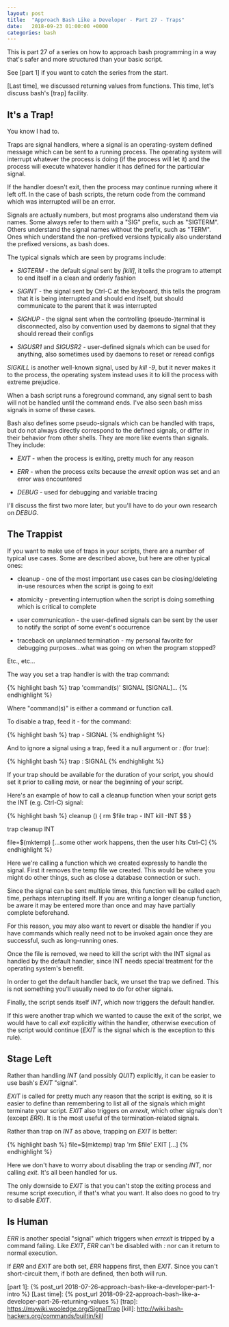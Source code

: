 ```yaml
---
layout: post
title:  "Approach Bash Like a Developer - Part 27 - Traps"
date:   2018-09-23 01:00:00 +0000
categories: bash
---
```


This is part 27 of a series on how to approach bash programming in a way
that's safer and more structured than your basic script.

See [part 1] if you want to catch the series from the start.

[Last time], we discussed returning values from functions.  This time,
let's discuss bash's [trap] facility.

It's a Trap!
------------

You know I had to.

Traps are signal handlers, where a signal is an operating-system defined
message which can be sent to a running process.  The operating system
will interrupt whatever the process is doing (if the process will let
it) and the process will execute whatever handler it has defined for the
particular signal.

If the handler doesn't exit, then the process may continue running where
it left off.  In the case of bash scripts, the return code from the
command which was interrupted will be an error.

Signals are actually numbers, but most programs also understand them via
names.  Some always refer to them with a "SIG" prefix, such as
"SIGTERM".  Others understand the signal names without the prefix, such
as "TERM".  Ones which understand the non-prefixed versions typically
also understand the prefixed versions, as bash does.

The typical signals which are seen by programs include:

-   *SIGTERM* - the default signal sent by *[kill]*, it tells the
    program to attempt to end itself in a clean and orderly fashion

-   *SIGINT* - the signal sent by Ctrl-C at the keyboard, this tells the
    program that it is being interrupted and should end itself, but
    should communicate to the parent that it was interrupted

-   *SIGHUP* - the signal sent when the controlling (pseudo-)terminal is
    disconnected, also by convention used by daemons to signal that they
    should reread their configs

-   *SIGUSR1* and *SIGUSR2* - user-defined signals which can be used for
    anything, also sometimes used by daemons to reset or reread configs

*SIGKILL* is another well-known signal, used by *kill -9*, but it never
makes it to the process, the operating system instead uses it to kill
the process with extreme prejudice.

When a bash script runs a foreground command, any signal sent to bash
will not be handled until the command ends.  I've also seen bash miss
signals in some of these cases.

Bash also defines some pseudo-signals which can be handled with traps,
but do not always directly correspond to the defined signals, or differ
in their behavior from other shells.  They are more like events than
signals.  They include:

-   *EXIT* - when the process is exiting, pretty much for any reason

-   *ERR* - when the process exits because the *errexit* option was set
    and an error was encountered

-   *DEBUG* - used for debugging and variable tracing

I'll discuss the first two more later, but you'll have to do your own
research on *DEBUG*.

The Trappist
------------

If you want to make use of traps in your scripts, there are a number of
typical use cases.  Some are described above, but here are other typical
ones:

-   cleanup - one of the most important use cases can be
    closing/deleting in-use resources when the script is going to exit

-   atomicity - preventing interruption when the script is doing
    something which is critical to complete

-   user communication - the user-defined signals can be sent by the
    user to notify the script of some event's occurrence

-   traceback on unplanned termination - my personal favorite for
    debugging purposes...what was going on when the program stopped?

Etc., etc...

The way you set a trap handler is with the trap command:

{% highlight bash %}
trap 'command(s)' SIGNAL [SIGNAL]...
{% endhighlight %}

Where "command(s)" is either a command or function call.

To disable a trap, feed it *-* for the command:

{% highlight bash %}
trap - SIGNAL
{% endhighlight %}

And to ignore a signal using a trap, feed it a null argument or *:* (for
*true*):

{% highlight bash %}
trap : SIGNAL
{% endhighlight %}

If your trap should be available for the duration of your script, you
should set it prior to calling *main*, or near the beginning of your
script.

Here's an example of how to call a cleanup function when your script
gets the INT (e.g. Ctrl-C) signal:

{% highlight bash %}
cleanup () {
  rm $file
  trap - INT
  kill -INT $$
}

trap cleanup INT

file=$(mktemp)
[...some other work happens, then the user hits Ctrl-C]
{% endhighlight %}

Here we're calling a function which we created expressly to handle the
signal.  First it removes the temp file we created.  This would be where
you might do other things, such as close a database connection or such.

Since the signal can be sent multiple times, this function will be
called each time, perhaps interrupting itself.  If you are writing a
longer cleanup function, be aware it may be entered more than once and
may have partially complete beforehand.

For this reason, you may also want to revert or disable the handler if
you have commands which really need not to be invoked again once they
are successful, such as long-running ones.

Once the file is removed, we need to kill the script with the INT signal
as handled by the default handler, since INT needs special treatment for
the operating system's benefit.

In order to get the default handler back, we unset the trap we defined.
This is not something you'll usually need to do for other signals.

Finally, the script sends itself *INT*, which now triggers the default
handler.

If this were another trap which we wanted to cause the exit of the
script, we would have to call *exit* explicitly within the handler,
otherwise execution of the script would continue (*EXIT* is the signal
which is the exception to this rule).

Stage Left
----------

Rather than handling *INT* (and possibly *QUIT*) explicitly, it can be
easier to use bash's *EXIT* "signal".

*EXIT* is called for pretty much any reason that the script is exiting,
so it is easier to define than remembering to list all of the signals
which might terminate your script.  *EXIT* also triggers on *errexit*,
which other signals don't (except *ERR*).  It is the most useful of the
termination-related signals.

Rather than trap on *INT* as above, trapping on *EXIT* is better:

{% highlight bash %}
file=$(mktemp)
trap 'rm $file' EXIT
[...]
{% endhighlight %}

Here we don't have to worry about disabling the trap or sending *INT*,
nor calling *exit*.  It's all been handled for us.

The only downside to *EXIT* is that you can't stop the exiting process
and resume script execution, if that's what you want.  It also does no
good to try to disable *EXIT*.

Is Human
--------

*ERR* is another special "signal" which triggers when *errexit* is
tripped by a command failing.  Like *EXIT*, *ERR* can't be disabled with
*:* nor can it return to normal execution.

If *ERR* and *EXIT* are both set, *ERR* happens first, then *EXIT*.
Since you can't short-circuit them, if both are defined, then both will
run.

  [part 1]:       {% post_url 2018-07-26-approach-bash-like-a-developer-part-1-intro                      %}
  [Last time]:    {% post_url 2018-09-22-approach-bash-like-a-developer-part-26-returning-values          %}
  [trap]:         https://mywiki.wooledge.org/SignalTrap
  [kill]:         http://wiki.bash-hackers.org/commands/builtin/kill
